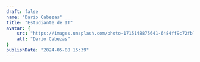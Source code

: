 ```yaml
---
draft: false
name: "Dario Cabezas"
title: "Estudiante de IT"
avatar: {
    src: "https://images.unsplash.com/photo-1715148875641-6484ff9c72fb?q=80&w=2960&auto=format&fit=crop&ixlib=rb-4.0.3&ixid=M3wxMjA3fDB8MHxwaG90by1wYWdlfHx8fGVufDB8fHx8fA%3D%3D",
    alt: "Dario Cabezas"
}
publishDate: "2024-05-08 15:39"
---
```


